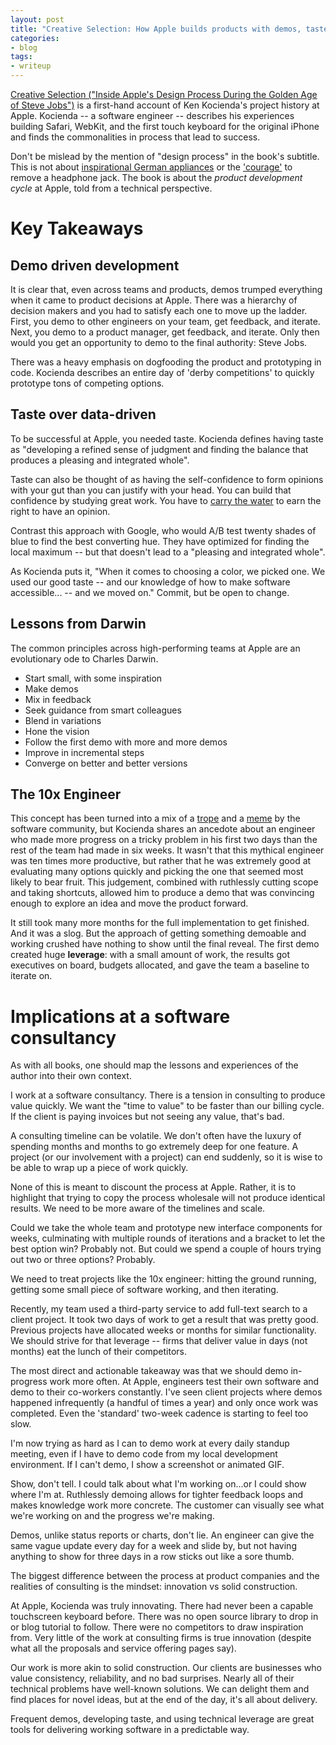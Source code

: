 ```yaml
---
layout: post
title: "Creative Selection: How Apple builds products with demos, taste, and leverage"
categories:
- blog
tags:
- writeup
---
```


[Creative Selection ("Inside Apple's Design Process During the Golden Age of Steve Jobs")][book] is a first-hand account of Ken Kocienda's project history at Apple. Kocienda -- a software engineer -- describes his experiences building Safari, WebKit, and the first touch keyboard for the original iPhone and finds the commonalities in process that lead to success.

Don't be mislead by the mention of "design process" in the book's subtitle. This is not about [inspirational German appliances][braun] or the ['courage'][courage] to remove a headphone jack. The book is about the *product development cycle* at Apple, told from a technical perspective.

# Key Takeaways

## Demo driven development
It is clear that, even across teams and products, demos trumped everything when it came to product decisions at Apple. There was a hierarchy of decision makers and you had to satisfy each one to move up the ladder. First, you demo to other engineers on your team, get feedback, and iterate. Next, you demo to a product manager, get feedback, and iterate. Only then would you get an opportunity to demo to the final authority: Steve Jobs.

There was a heavy emphasis on dogfooding the product and prototyping in code. Kocienda describes an entire day of 'derby competitions' to quickly prototype tons of competing options.

## Taste over data-driven
To be successful at Apple, you needed taste. Kocienda defines having taste as "developing a refined sense of judgment and finding the balance that produces a pleasing and integrated whole".

Taste can also be thought of as having the self-confidence to form opinions with your gut than you can justify with your head. You can build that confidence by studying great work. You have to [carry the water][water] to earn the right to have an opinion.

Contrast this approach with Google, who would A/B test twenty shades of blue to find the best converting hue. They have optimized for finding the local maximum -- but that doesn't lead to a "pleasing and integrated whole".

As Kocienda puts it, "When it comes to choosing a color, we picked one. We used our good taste -- and our knowledge of how to make software accessible... -- and we moved on." Commit, but be open to change.

## Lessons from Darwin
The common principles across high-performing teams at Apple are an evolutionary ode to Charles Darwin.

* Start small, with some inspiration
* Make demos
* Mix in feedback
* Seek guidance from smart colleagues
* Blend in variations
* Hone the vision
* Follow the first demo with more and more demos
* Improve in incremental steps
* Converge on better and better versions

## The 10x Engineer
This concept has been turned into a mix of a [trope][ten1] and a [meme][ten2] by the software community, but Kocienda shares an ancedote about an engineer who made more progress on a tricky problem in his first two days than the rest of the team had made in six weeks. It wasn't that this mythical engineer was ten times more productive, but rather that he was extremely good at evaluating many options quickly and picking the one that seemed most likely to bear fruit. This judgement, combined with ruthlessly cutting scope and taking shortcuts, allowed him to produce a demo that was convincing enough to explore an idea and move the product forward.

It still took many more months for the full implementation to get finished. And it was a slog. But the approach of getting something demoable and working crushed have nothing to show until the final reveal. The first demo created huge **leverage**: with a small amount of work, the results got executives on board, budgets allocated, and gave the team a baseline to iterate on.

# Implications at a software consultancy
As with all books, one should map the lessons and experiences of the author into their own context.

I work at a software consultancy. There is a tension in consulting to produce value quickly. We want the "time to value" to be faster than our billing cycle. If the client is paying invoices but not seeing any value, that's bad.

A consulting timeline can be volatile. We don't often have the luxury of spending months and months to go extremely deep for one feature. A project (or our involvement with a project) can end suddenly, so it is wise to be able to wrap up a piece of work quickly.

None of this is meant to discount the process at Apple. Rather, it is to highlight that trying to copy the process wholesale will not produce identical results. We need to be more aware of the timelines and scale.

Could we take the whole team and prototype new interface components for weeks, culminating with multiple rounds of iterations and a bracket to let the best option win? Probably not. But could we spend a couple of hours trying out two or three options? Probably.

We need to treat projects like the 10x engineer: hitting the ground running, getting some small piece of software working, and then iterating.

Recently, my team used a third-party service to add full-text search to a client project. It took two days of work to get a result that was pretty good. Previous projects have allocated weeks or months for similar functionality. We should strive for that leverage -- firms that deliver value in days (not months) eat the lunch of their competitors.

The most direct and actionable takeaway was that we should demo in-progress work more often. At Apple, engineers test their own software and demo to their co-workers constantly. I've seen client projects where demos happened infrequently (a handful of times a year) and only once work was completed. Even the 'standard' two-week cadence is starting to feel too slow.

I'm now trying as hard as I can to demo work at every daily standup meeting, even if I have to demo code from my local development environment. If I can't demo, I show a screenshot or animated GIF.

Show, don't tell. I could talk about what I'm working on...or I could show where I'm at. Ruthlessly demoing allows for tighter feedback loops and makes knowledge work more concrete. The customer can visually see what we're working on and the progress we're making.

Demos, unlike status reports or charts, don't lie. An engineer can give the same vague update every day for a week and slide by, but not having anything to show for three days in a row sticks out like a sore thumb.

The biggest difference between the process at product companies and the realities of consulting is the mindset: innovation vs solid construction.

At Apple, Kocienda was truly innovating. There had never been a capable touchscreen keyboard before. There was no open source library to drop in or blog tutorial to follow. There were no competitors to draw inspiration from. Very little of the work at consulting firms is true innovation (despite what all the proposals and service offering pages say).

Our work is more akin to solid construction. Our clients are businesses who value consistency, reliability, and no bad surprises. Nearly all of their technical problems have well-known solutions. We can delight them and find places for novel ideas, but at the end of the day, it's all about delivery.

Frequent demos, developing taste, and using technical leverage are great tools for delivering working software in a predictable way.

[book]: https://www.amazon.com/dp/B079DVT6VP
[braun]: https://www.cultofmac.com/188753/the-braun-products-that-inspired-apples-iconic-designs-gallery/
[courage]: https://www.theverge.com/2016/9/7/12838024/apple-iphone-7-plus-headphone-jack-removal-courage
[water]: https://soundcloud.com/seekingwisdom/sw-classics-carry-the-water
[ten1]: https://thenewstack.io/10x-programmer-just-jerk/
[ten2]: https://twitter.com/search?q=10x%20engineer&src=typd
